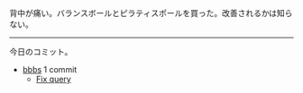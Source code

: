 背中が痛い。バランスボールとピラティスポールを買った。改善されるかは知らない。

---

今日のコミット。

- [bbbs](https://github.com/bouzuya/bbbs) 1 commit
  - [Fix query](https://github.com/bouzuya/bbbs/commit/970ef0e8e2a208a398316a6d769a6832c0af1418)

